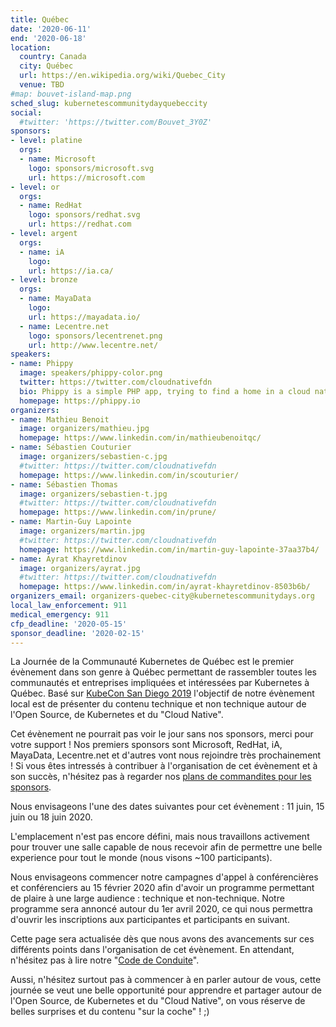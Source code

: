 ```yaml
---
title: Québec
date: '2020-06-11'
end: '2020-06-18'
location:
  country: Canada
  city: Québec
  url: https://en.wikipedia.org/wiki/Quebec_City
  venue: TBD
#map: bouvet-island-map.png
sched_slug: kubernetescommunitydayquebeccity
social:
  #twitter: 'https://twitter.com/Bouvet_3Y0Z'
sponsors:
- level: platine
  orgs:
  - name: Microsoft
    logo: sponsors/microsoft.svg
    url: https://microsoft.com
- level: or
  orgs:
  - name: RedHat
    logo: sponsors/redhat.svg
    url: https://redhat.com
- level: argent
  orgs:
  - name: iA
    logo: 
    url: https://ia.ca/
- level: bronze
  orgs:
  - name: MayaData
    logo: 
    url: https://mayadata.io/
  - name: Lecentre.net
    logo: sponsors/lecentrenet.png
    url: http://www.lecentre.net/
speakers:
- name: Phippy
  image: speakers/phippy-color.png
  twitter: https://twitter.com/cloudnativefdn
  bio: Phippy is a simple PHP app, trying to find a home in a cloud native world.
  homepage: https://phippy.io
organizers:
- name: Mathieu Benoit
  image: organizers/mathieu.jpg
  homepage: https://www.linkedin.com/in/mathieubenoitqc/
- name: Sébastien Couturier
  image: organizers/sebastien-c.jpg
  #twitter: https://twitter.com/cloudnativefdn
  homepage: https://www.linkedin.com/in/scouturier/
- name: Sébastien Thomas
  image: organizers/sebastien-t.jpg
  #twitter: https://twitter.com/cloudnativefdn
  homepage: https://www.linkedin.com/in/prune/
- name: Martin-Guy Lapointe
  image: organizers/martin.jpg
  #twitter: https://twitter.com/cloudnativefdn
  homepage: https://www.linkedin.com/in/martin-guy-lapointe-37aa37b4/
- name: Ayrat Khayretdinov
  image: organizers/ayrat.jpg
  #twitter: https://twitter.com/cloudnativefdn
  homepage: https://www.linkedin.com/in/ayrat-khayretdinov-8503b6b/
organizers_email: organizers-quebec-city@kubernetescommunitydays.org
local_law_enforcement: 911
medical_emergency: 911
cfp_deadline: '2020-05-15'
sponsor_deadline: '2020-02-15'
---
```


La Journée de la Communauté Kubernetes de Québec est le premier évènement dans son genre à Québec permettant de rassembler toutes les communautés et entreprises impliquées et intéressées par Kubernetes à Québec. Basé sur [KubeCon San Diego 2019](https://events.linuxfoundation.org/events/kubecon-cloudnativecon-north-america-2019/) l'objectif de notre évènement local est de présenter du contenu technique et non technique autour de l'Open Source, de Kubernetes et du "Cloud Native".

Cet évènement ne pourrait pas voir le jour sans nos sponsors, merci pour votre support ! Nos premiers sponsors sont Microsoft, RedHat, iA, MayaData, Lecentre.net et d'autres vont nous rejoindre très prochainement ! Si vous êtes intressés à contribuer à l'organisation de cet évènement et à son succès, n'hésitez pas à regarder nos [plans de commandites pour les sponsors](sponsor).

Nous envisageons l'une des dates suivantes pour cet évènement : 11 juin, 15 juin ou 18 juin 2020.

L'emplacement n'est pas encore défini, mais nous travaillons activement pour trouver une salle capable de nous recevoir afin de permettre une belle experience pour tout le monde (nous visons ~100 participants).

Nous envisageons commencer notre campagnes d'appel à conférencières et conférenciers au 15 février 2020 afin d'avoir un programme permettant de plaire à une large audience : technique et non-technique. Notre programme sera annoncé autour du 1er avril 2020, ce qui nous permettra d'ouvrir les inscriptions aux participantes et participants en suivant.

Cette page sera actualisée dès que nous avons des avancements sur ces différents points dans l'organisation de cet évènement. En attendant, n'hésitez pas à lire notre "[Code de Conduite](/code-of-conduct)".

Aussi, n'hésitez surtout pas à commencer à en parler autour de vous, cette journée se veut une belle opportunité pour apprendre et partager autour de l'Open Source, de Kubernetes et du "Cloud Native", on vous réserve de belles surprises et du contenu "sur la coche" ! ;)
